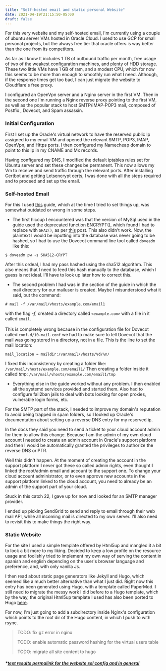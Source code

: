 ```yaml
---
title: "Self-hosted email and static personal Website"
date: 2021-04-19T21:15:50-05:00
draft: false
---
```

For this very website and my self-hosted email, I'm currently using a couple of ubuntu server VMs hosted in
Oracle Cloud. I used to use GCP for small personal projects, but the always free tier that oracle offers is way better 
than the one from its competitors.

As far as I know It includes 1 TB of outbound traffic per month, free usage of two of the weakest configuration 
machines, and plenty of HDD storage. These two little VMs have 1 GB of ram, and a modest CPU, which for now 
this seems to be more than enough to smoothly run what I need. Although, if the response times get too bad, I can just
migrate the website to Cloudflare's free proxy.

I configured an OpenVpn server and a Nginx server in the first VM. Then in the second one I'm running a Nginx
reverse proxy pointing to the first VM, as well as the popular stack to host SMTP/IMAP-POP3 mail, composed of Postfix
, Dovecot, and Spam assassin.

### Initial Configuration

First I set up the Oracle's virtual network to have the reserved public Ip assigned to my email VM and opened the relevant
SMTP, POP3, IMAP, OpenVpn, and Https ports. I then configured my Namecheap domain to point to this Ip in my CNAME and 
Mx records.

Having configured my DNS, I modified the default iptables rules set for Ubuntu server and set these changes be permanent.
This now allows my Vm to receive and send traffic through the relevant ports. After installing Certbot and getting 
Letsencrypt certs, I was done with all the steps required and to proceed and set up the email.


### Self-hosted Email

For this I used [this](https://www.linode.com/docs/guides/email-with-postfix-dovecot-and-mysql/) guide, which at the
time I tried to set things up, was somewhat outdated or wrong in some steps.

- The first hiccup I encountered was that the version of MySql used in the guide used the deprecated function ENCRYPT(), 
which found I had to replace with ```SHA2()```, as per [this](https://www.linode.com/community/questions/19393/encrypt-function-not-working-following-linode-process-for-mailserver-setup)
post. This also didn't work. Now, the plaintext I would be inputting into the database was never going to be hashed, 
so I had to use the Dovecot command line tool called ```doveadm``` like this:
  
```$ doveadm pw -s SHA512-CRYPT```

After this ordeal, I had my pass hashed using the sha512 algorithm. This also means that I need to feed this hash manually 
to the database, which I guess is not ideal. I'll have to look up later how to correct this.

- The second problem I had was in the section of the guide in which the mail directory for our mailuser is created. Maybe 
I misunderstood what it said, but the command:
  
```# mail -f /var/mail/vhosts/example.com/email1``` 

with the flag _-f_, created a directory called ```<example.com>``` with a file in it called ```email```. 
<br><br>This is completely wrong because in the configuration file for Dovecot called ```conf.d/10-mail.conf``` we had to make sure 
to tell Dovecot that the mail was going stored in a directory, not in a file. This is the line to set the mail location: 

```mail_location = maildir:/var/mail/vhosts/%d/%n/```

I fixed this inconsistency by creating a folder like:
```/var/mail/vhosts/example.com/email1/``` 
Then creating a folder inside it called _tmp_: 
```/var/mail/vhosts/example.com/email1/tmp```
  
- Everything else in the guide worked without any problem. I then enabled all the systemd services provided and started 
them. Also had to configure fail2ban jails to deal with bots looking for open proxies, vulnerable login forms, etc.

For the SMTP part of the stack, I needed to improve my domain's reputation to avoid being trapped in spam folders, so 
I looked up Oracle's documentation about setting up a reverse DNS entry for my reserved ip.

In the docs they said you need to send a ticket to your cloud 
account admin for them to allow this change. Because I am the admin of my own cloud account I needed to create an admin
account in Oracle's support platform and then I would be automatically granted the privileges to authorize the reverse DNS or PTR.

Well this didn't happen. At the moment of creating the account in the support platform I never got these so called
admin rights, even thought I linked the root/admin email and account to the support one. To change your cloud account 
administrator, or to even approve new accounts in the support platform linked to the cloud account, you need to already
be an admin of the support part of your cloud.

Stuck in this catch 22, I gave up for now and looked for an SMTP manager provider.

I ended up picking SendGrid to send and reply to email through their web mail API, while all incoming mail is directed 
to my own server. I'll also need to revisit this to make things the right way.

### Static Website

For the site I used a simple template offered by Html5up and mangled it a bit to look a bit more to my liking. Decided
to keep a low profile on the resource usage and foolishly tried to implement my own way of serving the content in 
spanish and english depending on the user's browser language and preference, and, with only vanilla Js.

I then read about static page generators like Jekyll and Hugo, which seemed like a much better alternative than what I
just did. Right now this entry has been generated using Hugo, with a template called PaperMod. I still need to migrate
the messy work I did before to a Hugo template, which by the way, the original Html5up template I used has also been
ported to Hugo [here](https://themes.gohugo.io/hugo-identity-theme/).

For now, I'm just going to add a subdirectory inside Nginx's configuration which points to the root dir of the Hugo content,
in which I push to with rsync.

> TODO: fix gz error in nginx
> 
> TODO: enable automatic password hashing for the virtual users table
> 
> TODO: migrate all site content to hugo
##### *_[test results permalink for the website ssl config and in general](https://check-your-website.server-daten.de/?i=09aab5be-7c5f-4a27-a1fa-bce2311c25ab)_